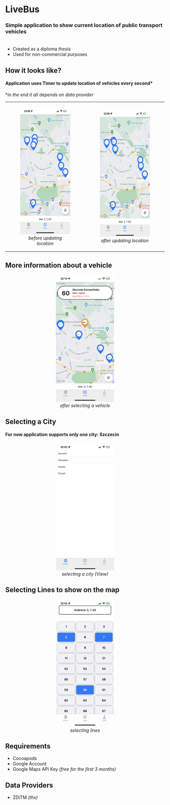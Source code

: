 # LiveBus

### Simple application to show current location of public transport vehicles <br> <br>

<ul>
<li>Created as a diploma thesis</li>
<li>Used for non-commercial purposes</li>
</ul>

## How it looks like?

#### Application uses Timer to update location of vehicles every second\*

<p>*<cite>in the end it all depends on data provider</cite></p>

<table style="margin-left:auto; margin-right:auto">
<tr>
<td>
 <figure align="center">
  <img src="showcase/before.PNG" height="400" alt="before"/>
  <figcaption><cite>before updating location</cite></figcaption>
</figure>
 </td>
<td> 
<figure align="center">
  <img src="showcase/after.PNG" height="400" alt="after"/>
  <figcaption><cite>after updating location</cite></figcaption>
</figure>
 </td>
</tr></table>

## More information about a vehicle

<figure align="center">
  <img src="showcase/selected.PNG" height="400" alt="selecting a vehicle"/>
  <figcaption><cite>after selecting a vehicle</cite></figcaption>
</figure>

## Selecting a City

#### For now application supports only one city: Szczecin

 <figure align="center">
  <img src="showcase/cities.PNG" height="400" alt="before"/>
  <figcaption><cite>selecting a city (View)</cite></figcaption>
</figure>

## Selecting Lines to show on the map

 <figure align="center">
  <img src="showcase/list.PNG" height="400" alt="before"/>
  <figcaption><cite>selecting lines</cite></figcaption>
</figure>

## Requirements

<ul>
<li>Cocoapods</li>
<li>Google Account</li>
<li>Google Maps API Key <cite>(free for the first 3 months)</cite></li>
</ul>

## Data Providers

<ul>
<li>ZDiTM <cite>(thx)</cite</li>
</ul>
